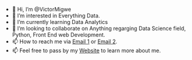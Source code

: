 - 👋 Hi, I’m @VictorMigwe
- 👀 I’m interested in Everything Data.
- 🌱 I’m currently learning Data Analytics
- 💞️ I’m looking to collaborate on Anything regarging Data Science field, Python, Front End web Development.
- 📫 How to reach me via [Email 1](info@thoshh.com) or [Email 2](crownspikes@gmail.com).
- 📫 Feel free to pass by my [Website](www.thoshh.com) to learn more about me.

<!---
VictorMigwe/VictorMigwe is a ✨ special ✨ repository because its `README.md` (this file) appears on your GitHub profile.
You can click the Preview link to take a look at your changes.
--->
